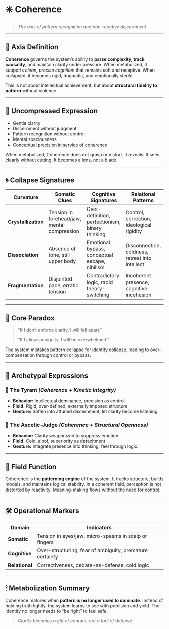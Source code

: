# ✳️ Coherence

> *The axis of pattern recognition and non-reactive discernment.*

---

## 🧭 Axis Definition

**Coherence** governs the system’s ability to **parse complexity, track causality**, and maintain clarity under pressure. When metabolized, it supports *clean, precise cognition* that remains soft and receptive. When collapsed, it becomes rigid, dogmatic, and emotionally sterile.

This is not about intellectual achievement, but about **structural fidelity to pattern** without violence.

---

## 💠 Uncompressed Expression

* Gentle clarity
* Discernment without judgment
* Pattern recognition without control
* Mental spaciousness
* Conceptual precision in service of coherence

When metabolized, Coherence does not grasp or distort. It reveals. It sees clearly without cutting. It becomes a lens, not a blade.

---

## 🌀 Collapse Signatures

| Curvature           | Somatic Clues                               | Cognitive Signatures                            | Relational Patterns                             |
| ------------------- | ------------------------------------------- | ----------------------------------------------- | ----------------------------------------------- |
| **Crystallization** | Tension in forehead/jaw, mental compression | Over-definition, perfectionism, binary thinking | Control, correction, ideological rigidity       |
| **Dissociation**    | Absence of tone, still upper body           | Emotional bypass, conceptual escape, nihilism   | Disconnection, coldness, retreat into intellect |
| **Fragmentation**   | Disjointed pace, erratic tension            | Contradictory logic, rapid theory-switching     | Incoherent presence, cognitive incohesion       |

---

## 🧬 Core Paradox

> “If I don’t enforce clarity, I will fall apart.”
>
> “If I allow ambiguity, I will be overwhelmed.”

The system mistakes pattern collapse for identity collapse, leading to over-compensation through control or bypass.

---

## 🧿 Archetypal Expressions

### 🧠 The Tyrant *(Coherence + Kinetic Integrity)*

* **Behavior:** Intellectual dominance, precision as control
* **Field:** Rigid, over-defined, externally imposed structure
* **Gesture:** Soften into attuned discernment; let clarity become listening.

### 🧊 The Ascetic-Judge *(Coherence + Structural Openness)*

* **Behavior:** Clarity weaponized to suppress emotion
* **Field:** Cold, aloof, superiority as detachment
* **Gesture:** Integrate presence into thinking; feel through logic.

---

## 🧪 Field Function

Coherence is the **patterning engine** of the system. It tracks structure, builds models, and maintains logical stability. In a coherent field, perception is not distorted by reactivity. Meaning-making flows without the need for control.

---

## 🛠 Operational Markers

| Domain         | Indicators                                               |
| -------------- | -------------------------------------------------------- |
| **Somatic**    | Tension in eyes/jaw, micro-spasms in scalp or fingers    |
| **Cognitive**  | Over-structuring, fear of ambiguity, premature certainty |
| **Relational** | Correctiveness, debate-as-defense, cold logic            |

---

## 🕯 Metabolization Summary

Coherence matures when **pattern is no longer used to dominate**. Instead of holding truth tightly, the system learns to see with precision and yield. The identity no longer needs to “be right” to feel safe.

> *Clarity becomes a gift of contact, not a tool of defense.*
